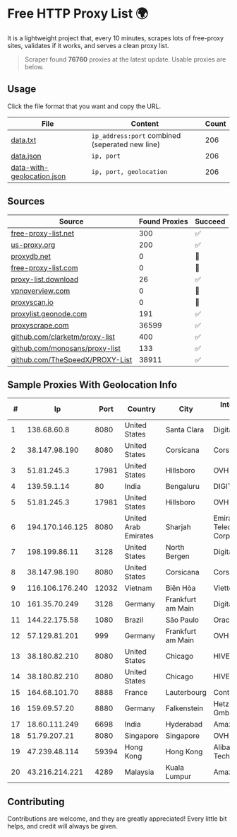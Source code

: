 
# Free HTTP Proxy List 🌍

It is a lightweight project that, every 10 minutes, scrapes lots of free-proxy sites, validates if it works, and serves a clean proxy list.


> Scraper found **76760** proxies at the latest update. Usable proxies are below.

## Usage

Click the file format that you want and copy the URL.


|File|Content|Count|
|----|-------|-----|
|[data.txt](https://raw.githubusercontent.com/themiralay/Proxy-List-World/master/data.txt)|`ip_address:port` combined (seperated new line)|206|
|[data.json](https://raw.githubusercontent.com/themiralay/Proxy-List-World/master/data.json)|`ip, port`|206|
|[data-with-geolocation.json](https://raw.githubusercontent.com/themiralay/Proxy-List-World/master/data-with-geolocation.json)|`ip, port, geolocation`|206|

## Sources

|Source|Found Proxies|Succeed|
|------|-------------|-------|
|[free-proxy-list.net](https://free-proxy-list.net)|300|✅|
|[us-proxy.org](https://www.us-proxy.org)|200|✅|
|[proxydb.net](http://proxydb.net)|0|🚫|
|[free-proxy-list.com](https://free-proxy-list.com/?page=&port=&type%5B%5D=http&type%5B%5D=https&up_time=0&search=Search)|0|🚫|
|[proxy-list.download](https://www.proxy-list.download/HTTP)|26|✅|
|[vpnoverview.com](https://vpnoverview.com/privacy/anonymous-browsing/free-proxy-servers)|0|🚫|
|[proxyscan.io](https://www.proxyscan.io)|0|🚫|
|[proxylist.geonode.com](https://proxylist.geonode.com/api/proxy-list?limit=300&page=1&sort_by=lastChecked&sort_type=desc&protocols=http,https)|191|✅|
|[proxyscrape.com](https://api.proxyscrape.com/v2/?request=displayproxies&protocol=http&timeout=10000&country=all&ssl=all&anonymity=all)|36599|✅|
|[github.com/clarketm/proxy-list](https://raw.githubusercontent.com/clarketm/proxy-list/master/proxy-list-raw.txt)|400|✅|
|[github.com/monosans/proxy-list](https://raw.githubusercontent.com/monosans/proxy-list/main/proxies/http.txt)|133|✅|
|[github.com/TheSpeedX/PROXY-List](https://raw.githubusercontent.com/TheSpeedX/PROXY-List/master/http.txt)|38911|✅|


## Sample Proxies With Geolocation Info

|#|Ip|Port|Country|City|Internet Service Provider|
|-|--|----|-------|----|-------------------------|
|1|138.68.60.8|8080|United States|Santa Clara|DigitalOcean, LLC|
|2|38.147.98.190|8080|United States|Corsicana|Corsicana ISD|
|3|51.81.245.3|17981|United States|Hillsboro|OVH SAS|
|4|139.59.1.14|80|India|Bengaluru|DIGITALOCEAN|
|5|51.81.245.3|17981|United States|Hillsboro|OVH SAS|
|6|194.170.146.125|8080|United Arab Emirates|Sharjah|Emirates Telecommunications Corporation|
|7|198.199.86.11|3128|United States|North Bergen|DigitalOcean, LLC|
|8|38.147.98.190|8080|United States|Corsicana|Corsicana ISD|
|9|116.106.176.240|12032|Vietnam|Biên Hòa|Viettel Corporation|
|10|161.35.70.249|3128|Germany|Frankfurt am Main|DigitalOcean, LLC|
|11|144.22.175.58|1080|Brazil|São Paulo|Oracle Corporation|
|12|57.129.81.201|999|Germany|Frankfurt am Main|OVH SAS|
|13|38.180.82.210|8080|United States|Chicago|HIVELOCITY, Inc.|
|14|38.180.82.210|8080|United States|Chicago|HIVELOCITY, Inc.|
|15|164.68.101.70|8888|France|Lauterbourg|Contabo GmbH|
|16|159.69.57.20|8880|Germany|Falkenstein|Hetzner Online GmbH|
|17|18.60.111.249|6698|India|Hyderabad|Amazon.com, Inc.|
|18|51.79.207.21|8080|Singapore|Singapore|OVH SAS|
|19|47.239.48.114|59394|Hong Kong|Hong Kong|Alibaba (US) Technology Co., Ltd.|
|20|43.216.214.221|4289|Malaysia|Kuala Lumpur|Amazon.com, Inc.|



## Contributing

Contributions are welcome, and they are greatly appreciated! Every
little bit helps, and credit will always be given.

